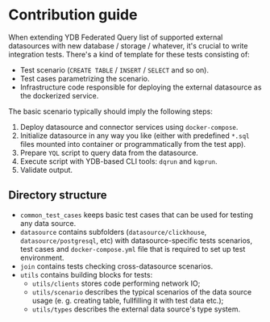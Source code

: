# Contribution guide

When extending YDB Federated Query list of supported external datasources with new database / storage / whatever,
it's crucial to write integration tests. There's a kind of template for these tests consisting of:

* Test scenario (`CREATE TABLE` / `INSERT` / `SELECT` and so on).
* Test cases parametrizing the scenario.
* Infrastructure code responsible for deploying the external datasource as the dockerized service.

The basic scenario typically should imply the following steps:
1. Deploy datasource and connector services using `docker-compose`.
1. Initialize datasource in any way you like (either with predefined `*.sql` files mounted into container or programmatically from the test app).
1. Prepare `YQL` script to query data from the datasource.
1. Execute script with YDB-based CLI tools: `dqrun` and `kqprun`.
1. Validate output.

## Directory structure

* `common_test_cases` keeps basic test cases that can be used for testing any data source.
* `datasource` contains subfolders (`datasource/clickhouse`, `datasource/postgresql`, etc) with datasource-specific tests scenarios, test cases and `docker-compose.yml` file that is required to set up test environment.
* `join` contains tests checking cross-datasource scenarios.
* `utils` contains building blocks for tests:
    * `utils/clients` stores code performing network IO;
    * `utils/scenario` describes the typical scenarios of the data source usage (e. g. creating table, fullfilling it with test data etc.);
    * `utils/types` describes the external data source's type system.
